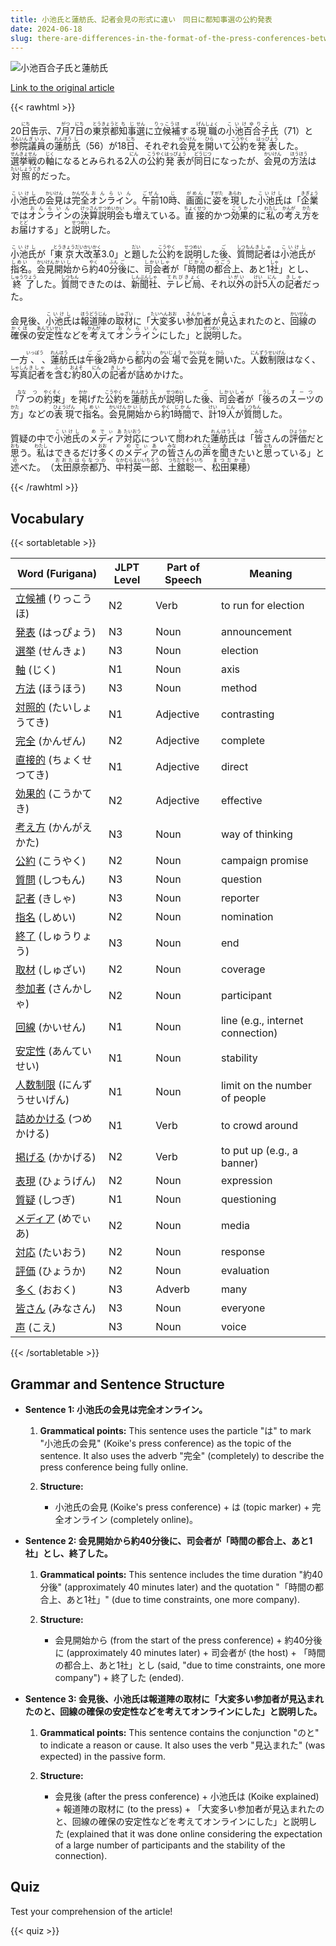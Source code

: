 ```yaml
---
title: 小池氏と蓮舫氏、記者会見の形式に違い　同日に都知事選の公約発表
date: 2024-06-18
slug: there-are-differences-in-the-format-of-the-press-conferences-between-koike-and-renho-who-both-announced-their-campaign-promises-for-the-tokyo-gubernatorial-election-on-the-same-day
---
```


![小池百合子氏と蓮舫氏](https://www.asahicom.jp/imgopt/img/053d0d0d75/comm_L/AS20240618002912.jpg "小池百合子氏と蓮舫氏")

[Link to the original article](https://asahi.com/articles/ASS6L2QLXS6LOXIE00BM.html?iref=comtop_7_03)

{{< rawhtml >}}
<p>20<ruby>日<rt>にち</rt></ruby>告示、7<ruby>月<rt>がつ</rt></ruby>7<ruby>日<rt>にち</rt></ruby>の<ruby>東京都<rt>とうきょうと</rt></ruby><ruby>知事<rt>ちじ</rt></ruby><ruby>選<rt>せん</rt></ruby>に<ruby>立候補<rt>りっこうほ</rt></ruby>する<ruby>現職<rt>げんしょく</rt></ruby>の<ruby>小池百合子<rt>こいけゆりこ</rt></ruby><ruby>氏<rt>し</rt></ruby>（71）と<ruby>参院<rt>さんいん</rt></ruby><ruby>議員<rt>ぎいん</rt></ruby>の<ruby>蓮舫<rt>れんほう</rt></ruby><ruby>氏<rt>し</rt></ruby>（56）が18<ruby>日<rt>にち</rt></ruby>、それぞれ<ruby>会見<rt>かいけん</rt></ruby>を<ruby>開<rt>ひら</rt></ruby>いて<ruby>公約<rt>こうやく</rt></ruby>を<ruby>発表<rt>はっぴょう</rt></ruby>した。<ruby>選挙戦<rt>せんきょせん</rt></ruby>の<ruby>軸<rt>じく</rt></ruby>になるとみられる2<ruby>人<rt>にん</rt></ruby>の<ruby>公約<rt>こうやく</rt></ruby><ruby>発表<rt>はっぴょう</rt></ruby>が<ruby>同日<rt>どうじつ</rt></ruby>になったが、<ruby>会見<rt>かいけん</rt></ruby>の<ruby>方法<rt>ほうほう</rt></ruby>は<ruby>対照的<rt>たいしょうてき</rt></ruby>だった。</p>

<p><ruby>小池氏<rt>こいけし</rt></ruby>の<ruby>会見<rt>かいけん</rt></ruby>は<ruby>完全<rt>かんぜん</rt></ruby><ruby>オンライン<rt>おんらいん</rt></ruby>。<ruby>午前<rt>ごぜん</rt></ruby>10<ruby>時<rt>じ</rt></ruby>、<ruby>画面<rt>がめん</rt></ruby>に<ruby>姿<rt>すがた</rt></ruby>を<ruby>現<rt>あらわ</rt></ruby>した<ruby>小池氏<rt>こいけし</rt></ruby>は「<ruby>企業<rt>きぎょう</rt></ruby>では<ruby>オンライン<rt>おんらいん</rt></ruby>の<ruby>決算<rt>けっさん</rt></ruby><ruby>説明<rt>せつめい</rt></ruby><ruby>会<rt>かい</rt></ruby>も<ruby>増<rt>ふ</rt></ruby>えている。<ruby>直接<rt>ちょくせつ</rt></ruby>的かつ<ruby>効果<rt>こうか</rt></ruby>的に<ruby>私<rt>わたし</rt></ruby>の<ruby>考<rt>かんが</rt></ruby>え<ruby>方<rt>かた</rt></ruby>をお<ruby>届<rt>とど</rt></ruby>けする」と<ruby>説明<rt>せつめい</rt></ruby>した。</p>

<p><ruby>小池氏<rt>こいけし</rt></ruby>が「<ruby>東京<rt>とうきょう</rt></ruby><ruby>大<rt>だい</rt></ruby><ruby>改革<rt>かいかく</rt></ruby>3.0」と<ruby>題<rt>だい</rt></ruby>した<ruby>公約<rt>こうやく</rt></ruby>を<ruby>説明<rt>せつめい</rt></ruby>した<ruby>後<rt>ご</rt></ruby>、<ruby>質問<rt>しつもん</rt></ruby><ruby>記者<rt>きしゃ</rt></ruby>は<ruby>小池氏<rt>こいけし</rt></ruby>が<ruby>指名<rt>しめい</rt></ruby>。<ruby>会見<rt>かいけん</rt></ruby><ruby>開始<rt>かいし</rt></ruby>から<ruby>約<rt>やく</rt></ruby>40<ruby>分<rt>ふん</rt></ruby><ruby>後<rt>ご</rt></ruby>に、<ruby>司会者<rt>しかいしゃ</rt></ruby>が「<ruby>時間<rt>じかん</rt></ruby>の<ruby>都合<rt>つごう</rt></ruby>上、あと1<ruby>社<rt>しゃ</rt></ruby>」とし、<ruby>終了<rt>しゅうりょう</rt></ruby>した。<ruby>質問<rt>しつもん</rt></ruby>できたのは、<ruby>新聞社<rt>しんぶんしゃ</rt></ruby>、<ruby>テレビ局<rt>てれびきょく</rt></ruby>、それ<ruby>以外<rt>いがい</rt></ruby>の<ruby>計<rt>けい</rt></ruby>5<ruby>人<rt>にん</rt></ruby>の<ruby>記者<rt>きしゃ</rt></ruby>だった。</p>

<p>会見後、<ruby>小池氏<rt>こいけし</rt></ruby>は<ruby>報道陣<rt>ほうどうじん</rt></ruby>の<ruby>取材<rt>しゅざい</rt></ruby>に「<ruby>大変<rt>たいへん</rt></ruby><ruby>多<rt>おお</rt></ruby>い<ruby>参加者<rt>さんかしゃ</rt></ruby>が<ruby>見込<rt>みこ</rt></ruby>まれたのと、<ruby>回線<rt>かいせん</rt></ruby>の<ruby>確保<rt>かくほ</rt></ruby>の<ruby>安定性<rt>あんていせい</rt></ruby>などを<ruby>考<rt>かんが</rt></ruby>えて<ruby>オンライン<rt>おんらいん</rt></ruby>にした」と<ruby>説明<rt>せつめい</rt></ruby>した。</p>

<p>一方<ruby>、<rt>いっぽう</rt></ruby>、<ruby>蓮舫<rt>れんほう</rt></ruby>氏は<ruby>午後<rt>ごご</rt></ruby>2<ruby>時<rt>じ</rt></ruby>から<ruby>都内<rt>とない</rt></ruby>の<ruby>会場<rt>かいじょう</rt></ruby>で<ruby>会見<rt>かいけん</rt></ruby>を<ruby>開<rt>ひら</rt></ruby>いた。<ruby>人数<rt>にんずう</rt></ruby><ruby>制限<rt>せいげん</rt></ruby>はなく、<ruby>写真<rt>しゃしん</rt></ruby><ruby>記者<rt>きしゃ</rt></ruby>を<ruby>含<rt>ふく</rt></ruby>む<ruby>約<rt>およそ</rt></ruby>80<ruby>人<rt>にん</rt></ruby>の<ruby>記者<rt>きしゃ</rt></ruby>が<ruby>詰<rt>つ</rt></ruby>めかけた。</p>

<p>「<ruby>7<rt>なな</rt>つの<rt>つ</rt><ruby>約束<rt>やくそく</rt>」を<ruby>掲<rt>かか</rt>げた<ruby>公約<rt>こうやく</rt>を<ruby>蓮舫<rt>れんほう</rt>氏<rt>し</rt>が<ruby>説明<rt>せつめい</rt>した<ruby>後<rt>ご</rt>、<ruby>司会者<rt>しかいしゃ</rt>が「<ruby>後<rt>うし</rt>ろの<ruby>スーツ<rt>すーつ</rt>の<ruby>方<rt>かた</rt>」などの<ruby>表現<rt>ひょうげん</rt>で<ruby>指名<rt>しめい</rt>。<ruby>会見<rt>かいけん</rt><ruby>開始<rt>かいし</rt>から<ruby>約<rt>やく</rt>1<ruby>時間<rt>じかん</rt>で、<ruby>計<rt>けい</rt>19<ruby>人<rt>にん</rt>が<ruby>質問<rt>しつもん</rt>した。</p>

<p>質疑の中で<ruby>小池氏<rt>こいけし</rt></ruby>の<ruby>メディア<rt>めでぃあ</rt>対応<rt>たいおう</rt>について<ruby>問<rt>と</rt>われた<ruby>蓮舫氏<rt>れんほうし</rt>は「<ruby>皆<rt>みな</rt>さん</ruby>の<ruby>評価<rt>ひょうか</rt>だと<ruby>思<rt>おも</rt>う。<ruby>私<rt>わたし</rt>はできるだけ<ruby>多<rt>おお</rt>くの<ruby>メディア<rt>めでぃあ</rt>の<ruby>皆<rt>みな</rt>さん</ruby>の<ruby>声<rt>こえ</rt>を<ruby>聞<rt>き</rt>きたいと<ruby>思<rt>おも</rt>っている」と<ruby>述<rt>の</rt>べた。</ruby>（<ruby>太田原奈都乃<rt>おおたはらなつの</rt>、<ruby>中村英一郎<rt>なかむらえいいちろう</rt>、<ruby>土舘聡一<rt>つちだてそういち</rt>、<ruby>松田果穂<rt>まつだかほ</rt>）</p>
{{< /rawhtml >}}

## Vocabulary


{{< sortabletable >}}

| Word (Furigana) | JLPT Level | Part of Speech | Meaning |
|-----------------|------------|---------------|---------|
|[立候補](https://jisho.org/search/%E7%AB%8B%E5%80%99%E8%A3%9C) (りっこうほ)| N2 | Verb | to run for election |
|[発表](https://jisho.org/search/%E7%99%BA%E8%A1%A8) (はっぴょう)| N3 | Noun | announcement |
|[選挙](https://jisho.org/search/%E9%81%B8%E6%8C%99) (せんきょ)| N3 | Noun | election |
|[軸](https://jisho.org/search/%E8%BB%B8) (じく)| N1 | Noun | axis |
|[方法](https://jisho.org/search/%E6%96%B9%E6%B3%95) (ほうほう)| N3 | Noun | method |
|[対照的](https://jisho.org/search/%E5%AF%BE%E7%85%A7%E7%9A%84) (たいしょうてき)| N1 | Adjective | contrasting |
|[完全](https://jisho.org/search/%E5%AE%8C%E5%85%A8) (かんぜん)| N2 | Adjective | complete |
|[直接的](https://jisho.org/search/%E7%9B%B4%E6%8E%A5%E7%9A%84) (ちょくせつてき)| N1 | Adjective | direct |
|[効果的](https://jisho.org/search/%E5%8A%B9%E6%9E%9C%E7%9A%84) (こうかてき)| N2 | Adjective | effective |
|[考え方](https://jisho.org/search/%E8%80%83%E3%81%88%E6%96%B9) (かんがえかた)| N3 | Noun | way of thinking |
|[公約](https://jisho.org/search/%E5%85%AC%E7%B4%84) (こうやく)| N2 | Noun | campaign promise |
|[質問](https://jisho.org/search/%E8%B3%AA%E5%95%8F) (しつもん)| N3 | Noun | question |
|[記者](https://jisho.org/search/%E8%A8%98%E8%80%85) (きしゃ)| N3 | Noun | reporter |
|[指名](https://jisho.org/search/%E6%8C%87%E5%90%8D) (しめい)| N2 | Noun | nomination |
|[終了](https://jisho.org/search/%E7%B5%82%E4%BA%86) (しゅうりょう)| N3 | Noun | end |
|[取材](https://jisho.org/search/%E5%8F%96%E6%9D%90) (しゅざい)| N2 | Noun | coverage |
|[参加者](https://jisho.org/search/%E5%8F%82%E5%8A%A0%E8%80%85) (さんかしゃ)| N2 | Noun | participant |
|[回線](https://jisho.org/search/%E5%9B%9E%E7%B7%9A) (かいせん)| N1 | Noun | line (e.g., internet connection) |
|[安定性](https://jisho.org/search/%E5%AE%89%E5%AE%9A%E6%80%A7) (あんていせい)| N1 | Noun | stability |
|[人数制限](https://jisho.org/search/%E4%BA%BA%E6%95%B0%E5%88%B6%E9%99%90) (にんずうせいげん)| N1 | Noun | limit on the number of people |
|[詰めかける](https://jisho.org/search/%E8%A9%B0%E3%82%81%E3%81%8B%E3%81%91%E3%82%8B) (つめかける)| N1 | Verb | to crowd around |
|[掲げる](https://jisho.org/search/%E6%8E%B2%E3%81%92%E3%82%8B) (かかげる)| N2 | Verb | to put up (e.g., a banner) |
|[表現](https://jisho.org/search/%E8%A1%A8%E7%8F%BE) (ひょうげん)| N2 | Noun | expression |
|[質疑](https://jisho.org/search/%E8%B3%AA%E7%96%91) (しつぎ)| N1 | Noun | questioning |
|[メディア](https://jisho.org/search/%E3%83%A1%E3%83%87%E3%82%A3%E3%82%A2) (めでぃあ)| N2 | Noun | media |
|[対応](https://jisho.org/search/%E5%AF%BE%E5%BF%9C) (たいおう)| N2 | Noun | response |
|[評価](https://jisho.org/search/%E8%A9%95%E4%BE%A1) (ひょうか)| N2 | Noun | evaluation |
|[多く](https://jisho.org/search/%E5%A4%9A%E3%81%8F) (おおく)| N3 | Adverb | many |
|[皆さん](https://jisho.org/search/%E7%9A%86%E3%81%95%E3%82%93) (みなさん)| N3 | Noun | everyone |
|[声](https://jisho.org/search/%E5%A3%B0) (こえ)| N3 | Noun | voice |

{{< /sortabletable >}}


## Grammar and Sentence Structure

- **Sentence 1: 小池氏の会見は完全オンライン。**

    1. **Grammatical points:** This sentence uses the particle "は" to mark "小池氏の会見" (Koike's press conference) as the topic of the sentence. It also uses the adverb "完全" (completely) to describe the press conference being fully online.
    
    2. **Structure:** 
        - 小池氏の会見 (Koike's press conference) + は (topic marker) + 完全オンライン (completely online)。

- **Sentence 2: 会見開始から約40分後に、司会者が「時間の都合上、あと1社」とし、終了した。**

    1. **Grammatical points:** This sentence includes the time duration "約40分後" (approximately 40 minutes later) and the quotation "「時間の都合上、あと1社」" (due to time constraints, one more company).
    
    2. **Structure:** 
        - 会見開始から (from the start of the press conference) + 約40分後に (approximately 40 minutes later) + 司会者が (the host) + 「時間の都合上、あと1社」とし (said, "due to time constraints, one more company") + 終了した (ended).

- **Sentence 3: 会見後、小池氏は報道陣の取材に「大変多い参加者が見込まれたのと、回線の確保の安定性などを考えてオンラインにした」と説明した。**

    1. **Grammatical points:** This sentence contains the conjunction "のと" to indicate a reason or cause. It also uses the verb "見込まれた" (was expected) in the passive form.
    
    2. **Structure:** 
        - 会見後 (after the press conference) + 小池氏は (Koike explained) + 報道陣の取材に (to the press) + 「大変多い参加者が見込まれたのと、回線の確保の安定性などを考えてオンラインにした」と説明した (explained that it was done online considering the expectation of a large number of participants and the stability of the connection).

## Quiz

Test your comprehension of the article!

{{< quiz >}}